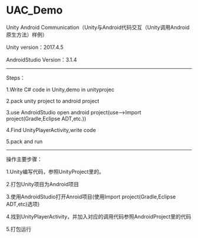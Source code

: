 # UAC_Demo
Unity Android Communication（Unity与Android代码交互（Unity调用Android原生方法）样例）

Unity version：2017.4.5

AndroidStudio Version：3.1.4

-------------------------------------------------------------------------------

Steps：


1.Write C# code in Unity,demo in unityprojec


2.pack unity project to android project


3.use AndroidStudio open android project(use-->Import project(Gradle,Eclipse ADT,etc.))


4.Find UnityPlayerActivity,write code


5.pack and run


----------------------------------------------------------------------------------


操作主要步骤：

1.Unity编写代码，参照UnityProject里的。

2.打包Unity项目为Android项目

3.使用AndroidStudio打开Anroid项目(使用Import project(Gradle,Eclipse ADT,etc)选项)

4.找到UnityPlayerActivity，并加入对应的调用代码参照AndroidProject里的代码

5.打包运行
